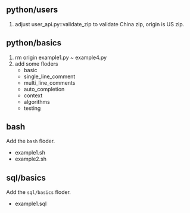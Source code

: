 ## python/users

1. adjust user_api.py::validate_zip to validate China zip, origin is US zip.

## python/basics

1. rm origin example1.py ~ example4.py
2. add some floders
    - basic
    - single_line_comment
    - multi_line_comments
    - auto_completion
    - context
    - algorithms
    - testing

## bash

Add the `bash` floder.

- example1.sh
- example2.sh

## sql/basics

Add the `sql/basics` floder.

- example1.sql

